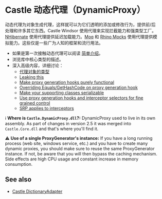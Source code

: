 # Castle 动态代理（DynamicProxy）

动态代理为对象生成代理，这样就可以为它们透明的添加或修改行为，提供前/后处理和许多其它东西。Castle Windsor 使用代理来实现拦截能力和强类型工厂。[NHibernate](http://nhforge.org) 使用代理提供延迟加载能力。[Moq](http://moq.me) 和 [Rhino Mocks](http://www.ayende.com/projects/rhino-mocks.aspx) 使用代理提供模拟能力。这些仅是一些广为人知的框架和流行用法。

* 如果是第一次接触动态代理可以阅读 [简单介绍](dynamicproxy-introduction.md)。
* 浏览库中核心类型的描述。
* 深入高级内容，详细讨论：
  * [代理对象的类型](dynamicproxy-kinds-of-proxy-objects.md)
  * [Leaking this](dynamicproxy-leaking-this.md)
  * [Make proxy generation hooks purely functional](dynamicproxy-generation-hook-pure-function.md)
  * [Overriding Equals/GetHashCode on proxy generation hook](dynamicproxy-generation-hook-override-equals-gethashcode.md)
  * [Make your supporting classes serializable](dynamicproxy-serializable-types.md)
  * [Use proxy generation hooks and interceptor selectors for fine grained control](dynamicproxy-fine-grained-control.md)
  * [SRP applies to interceptors](dynamicproxy-srp-applies-to-interceptors.md)

:information_source: **Where is `Castle.DynamicProxy.dll`?:** DynamicProxy used to live in its own assembly. As part of changes in version 2.5 it was merged into `Castle.Core.dll` and that's where you'll find it.

:warning: **Use of a single ProxyGenerator's instance:** If you have a long running process (web site, windows service, etc.) and you have to create many dynamic proxies, you should make sure to reuse the same ProxyGenerator instance.  If not, be aware that you will then bypass the caching mechanism.  Side effects are high CPU usage and constant increase in memory consumption.

## See also

* [Castle DictionaryAdapter](dictionaryadapter.md)
